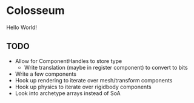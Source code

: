 # Colosseum

Hello World!

## TODO

- Allow for ComponentHandles to store type
	- Write translation (maybe in register component) to convert to bits
- Write a few components
- Hook up rendering to iterate over mesh/transform components
- Hook up physics to iterate over rigidbody components
- Look into archetype arrays instead of SoA
